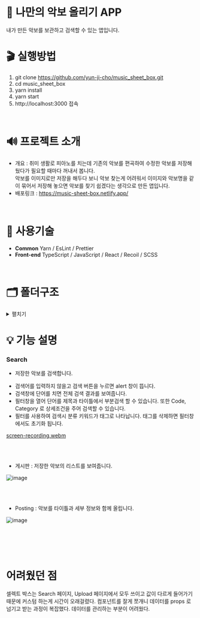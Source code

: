 # 🎼 나만의 악보 올리기 APP
내가 만든 악보를 보관하고 검색할 수 있는 앱입니다.
<br/>

# 🎬 실행방법 
1. git clone https://github.com/yun-ji-cho/music_sheet_box.git
2. cd music_sheet_box
3. yarn install
4. yarn start
5. http://localhost:3000 접속
<br/>

# 🔊 프로젝트 소개
- 개요 : 취미 생활로 피아노를 치는데 기존의 악보를 편곡하여 수정한 악보를 저장해 뒀다가 필요할 때마다 꺼내서 봅니다.<br/>
악보를 이미지로만 저장을 해두다 보니 악보 찾는게 어려워서 이미지와 악보명을 같이 묶어서 저장해 놓으면 악보를 찾기 쉽겠다는 생각으로 만든 앱입니다.  
- 배포링크 : https://music-sheet-box.netlify.app/

<br/>

# 🔧 사용기술
* <b>Common</b> Yarn / EsLint / Prettier
* <b>Front-end</b> TypeScript / JavaScript / React / Recoil / SCSS 
<br/>

# 🗂️ 폴더구조
<details markdown="1">
<summary>펼치기</summary>

```
📦src
 ┣ 📂assets
 ┃ ┣ 📂images
 ┃ ┃ ┣ 📜bouncing_box.gif
 ┃ ┃ ┣ 📜default_img.png
 ┃ ┃ ┗ 📜loading.gif
 ┃ ┗ 📂svg
 ┃ ┃ ┣ 📜alert_check.svg
 ┃ ┃ ┣ 📜alert_warning.svg
 ┃ ┃ ┣ 📜arrow_down.svg
 ┃ ┃ ┣ 📜arrow_next.svg
 ┃ ┃ ┣ 📜arrow_prev.svg
 ┃ ┃ ┣ 📜chevron_left.svg
 ┃ ┃ ┣ 📜clock.svg
 ┃ ┃ ┣ 📜close.svg
 ┃ ┃ ┣ 📜download.svg
 ┃ ┃ ┣ 📜file_image.svg
 ┃ ┃ ┣ 📜filter.svg
 ┃ ┃ ┣ 📜gnb_list.svg
 ┃ ┃ ┣ 📜gnb_search.svg
 ┃ ┃ ┣ 📜gnb_upload.svg
 ┃ ┃ ┣ 📜header_envelope.svg
 ┃ ┃ ┣ 📜header_save-box.svg
 ┃ ┃ ┣ 📜header_share.svg
 ┃ ┃ ┣ 📜heart.svg
 ┃ ┃ ┣ 📜index.js
 ┃ ┃ ┣ 📜like.svg
 ┃ ┃ ┣ 📜logo.svg
 ┃ ┃ ┣ 📜plus.svg
 ┃ ┃ ┣ 📜round_close.svg
 ┃ ┃ ┗ 📜star.svg
 ┣ 📂components
 ┃ ┣ 📂Button
 ┃ ┃ ┣ 📜button.module.scss
 ┃ ┃ ┗ 📜Button.tsx
 ┃ ┣ 📂DropDown
 ┃ ┃ ┣ 📜dropDown.module.scss
 ┃ ┃ ┗ 📜DropDown.tsx
 ┃ ┣ 📂Header
 ┃ ┃ ┣ 📜header.module.scss
 ┃ ┃ ┗ 📜Header.tsx
 ┃ ┣ 📂Item
 ┃ ┃ ┣ 📜item.module.scss
 ┃ ┃ ┗ 📜Item.tsx
 ┃ ┣ 📂Loading
 ┃ ┃ ┣ 📜loading.module.scss
 ┃ ┃ ┗ 📜Loading.tsx
 ┃ ┣ 📂Modal
 ┃ ┃ ┣ 📂ConfirmModal
 ┃ ┃ ┃ ┣ 📜confirmModal.module.scss
 ┃ ┃ ┃ ┗ 📜ConfirmModal.tsx
 ┃ ┃ ┣ 📂GNB
 ┃ ┃ ┃ ┣ 📜gnb.module.scss
 ┃ ┃ ┃ ┗ 📜GNB.tsx
 ┃ ┃ ┗ 📜Portal.tsx
 ┃ ┣ 📂PageLayout
 ┃ ┃ ┣ 📜pageLayout.module.scss
 ┃ ┃ ┗ 📜PageLayout.tsx
 ┃ ┣ 📂Pagination
 ┃ ┃ ┣ 📜pagination.module.scss
 ┃ ┃ ┗ 📜Pagination.tsx
 ┃ ┗ 📂PostEditor
 ┃ ┃ ┣ 📂UploadImage
 ┃ ┃ ┃ ┣ 📜uploadImage.module.scss
 ┃ ┃ ┃ ┗ 📜UploadImage.tsx
 ┃ ┃ ┣ 📜postEditor.module.scss
 ┃ ┃ ┗ 📜PostEditor.tsx
 ┣ 📂hooks
 ┃ ┣ 📂state
 ┃ ┃ ┗ 📜index.ts
 ┃ ┣ 📂worker
 ┃ ┃ ┣ 📜index.tsx
 ┃ ┃ ┣ 📜useAxios.tsx
 ┃ ┃ ┗ 📜useAxiosCore.tsx
 ┃ ┗ 📜index.tsx
 ┣ 📂pages
 ┃ ┣ 📂Board
 ┃ ┃ ┣ 📂SortDropDown
 ┃ ┃ ┃ ┣ 📜sortDropDown.module.scss
 ┃ ┃ ┃ ┗ 📜SortDropDown.tsx
 ┃ ┃ ┣ 📜board.module.scss
 ┃ ┃ ┗ 📜Board.tsx
 ┃ ┣ 📂Detail
 ┃ ┃ ┣ 📜detail.module.scss
 ┃ ┃ ┗ 📜Detail.tsx
 ┃ ┣ 📂Edit
 ┃ ┃ ┣ 📜edit.module.scss
 ┃ ┃ ┗ 📜Edit.tsx
 ┃ ┣ 📂Search
 ┃ ┃ ┣ 📂FilterModal
 ┃ ┃ ┃ ┣ 📜filterModal.module.scss
 ┃ ┃ ┃ ┗ 📜FilterModal.tsx
 ┃ ┃ ┣ 📂ResultItem
 ┃ ┃ ┃ ┣ 📜resultItem.module.scss
 ┃ ┃ ┃ ┗ 📜ResultItem.tsx
 ┃ ┃ ┣ 📂SearchBox
 ┃ ┃ ┃ ┣ 📜searchBox.module.scss
 ┃ ┃ ┃ ┗ 📜SearchBox.tsx
 ┃ ┃ ┣ 📂SearchForm
 ┃ ┃ ┃ ┣ 📜searchForm.module.scss
 ┃ ┃ ┃ ┗ 📜SearchForm.tsx
 ┃ ┃ ┣ 📂SearchResult
 ┃ ┃ ┃ ┣ 📜searchResult.module.scss
 ┃ ┃ ┃ ┗ 📜SearchResult.tsx
 ┃ ┃ ┣ 📂Tag
 ┃ ┃ ┃ ┣ 📜tag.module.scss
 ┃ ┃ ┃ ┗ 📜Tag.tsx
 ┃ ┃ ┣ 📂TextFilter
 ┃ ┃ ┃ ┣ 📜textFilter.module.scss
 ┃ ┃ ┃ ┗ 📜TextFilter.tsx
 ┃ ┃ ┣ 📜BoldText.tsx
 ┃ ┃ ┣ 📜search.module.scss
 ┃ ┃ ┗ 📜Search.tsx
 ┃ ┗ 📂Upload
 ┃ ┃ ┣ 📜upload.module.scss
 ┃ ┃ ┗ 📜Upload.tsx
 ┣ 📂routes
 ┃ ┣ 📜index.jsx
 ┃ ┗ 📜Routes.module.scss
 ┣ 📂service
 ┃ ┗ 📜getMusicSheetApi.ts
 ┣ 📂states
 ┃ ┗ 📜music.atom.ts
 ┣ 📂styles
 ┃ ┣ 📂base
 ┃ ┃ ┣ 📜_fonts.scss
 ┃ ┃ ┣ 📜_more.scss
 ┃ ┃ ┗ 📜_reset.scss
 ┃ ┣ 📂constants
 ┃ ┃ ┣ 📜_colors.scss
 ┃ ┃ ┣ 📜_levels.scss
 ┃ ┃ ┗ 📜_sizes.scss
 ┃ ┣ 📂mixins
 ┃ ┃ ┣ 📜_animation.scss
 ┃ ┃ ┣ 📜_flexbox.scss
 ┃ ┃ ┣ 📜_position.scss
 ┃ ┃ ┣ 📜_responsive.scss
 ┃ ┃ ┣ 📜_typography.scss
 ┃ ┃ ┗ 📜_visual.scss
 ┃ ┣ 📜index.js
 ┃ ┗ 📜index.scss
 ┣ 📂types
 ┃ ┗ 📜index.ts
 ┣ 📂utils
 ┃ ┗ 📜axios.ts
 ┣ 📜index.tsx
 ┣ 📜logo.svg
 ┣ 📜react-app-env.d.ts
 ┣ 📜reportWebVitals.ts
 ┗ 📜setupTests.ts
```
<br/>
</details>

# 💡 기능 설명

### Search
* 저장한 악보를 검색합니다. 
- 검색어를 입력하지 않을고 검색 버튼을 누르면 alert 창이 뜹니다.
- 검색창에 단어를 치면 전체 검색 결과를 보여줍니다.
- 필터창을 열어 단어를 제목과 타이틀에서 부분검색 할 수 있습니다. 또한 Code, Category 로 상세조건을 주어 검색할 수 있습니다. 
- 필터를 사용하여 검색시 분류 키워드가 태그로 나타납니다. 태그를 삭제하면 필터창에서도 초기화 됩니다.

[screen-recording.webm](https://user-images.githubusercontent.com/73115315/191522825-f7c74216-a4f5-440a-9380-9863e176f64d.webm)


<br/><br/>

* 게시판 : 저장한 악보의 리스트를 보여줍니다. 

![image](https://user-images.githubusercontent.com/73115315/172043500-b776645a-f52d-4fdc-89eb-e9376c431b69.png)

<br/><br/>

* Posting : 악보를 타이틀과 세부 정보와 함께 올립니다.

![image](https://user-images.githubusercontent.com/73115315/172043544-4e767059-c324-4263-ab9b-50a0e517c814.png)

<br/><br/>

<br/>

# 어려웠던 점
셀렉트 박스는 Search 페이지, Upload 페이지에서 모두 쓰이고 값이 다르게 들어가기 때문에 커스텀 하는게 시간이 오래걸렸다. 
컴포넌트를 잘게 쪼개니 데이터를 props 로 넘기고 받는 과정이 복잡했다. 데이터를 관리하는 부분이 어려웠다.

